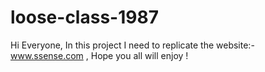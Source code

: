 # loose-class-1987
Hi Everyone, In this project I need to replicate the website:- www.ssense.com , Hope you all will enjoy !

